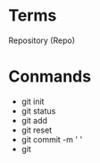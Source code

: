 # Terms
Repository (Repo)

# Conmands
- git init
- git status
- git add
- git reset
- git commit -m ' '
- git 